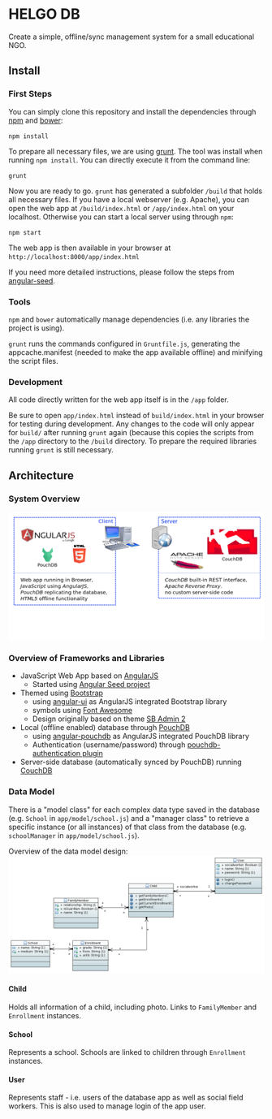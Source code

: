 # HELGO DB
Create a simple, offline/sync management system for a small educational NGO.


## Install

### First Steps
You can simply clone this repository and install the dependencies through [npm](https://www.npmjs.org/) and [bower](http://bower.io):
```
npm install
```

To prepare all necessary files, we are using [grunt](http://gruntjs.com/). The tool was install when running `npm install`. You can directly execute it from the command line:
```
grunt
```

Now you are ready to go. `grunt` has generated a subfolder `/build` that holds all necessary files. If you have a local webserver (e.g. Apache), you can open the web app at `/build/index.html` or `/app/index.html` on your localhost. Otherwise you can start a local server using through `npm`: 
```
npm start
```
The web app is then available in your browser at `http://localhost:8000/app/index.html`

If you need more detailed instructions, please follow the steps from [angular-seed][ng-seed].

### Tools
`npm` and `bower` automatically manage dependencies (i.e. any libraries the project is using).

`grunt` runs the commands configured in `Gruntfile.js`, generating the appcache.manifest (needed to make the app available offline) and minifying the script files.

### Development
All code directly written for the web app itself is in the `/app` folder.

Be sure to open `app/index.html` instead of `build/index.html` in your browser for testing during development. Any changes to the code will only appear for `build/` after running `grunt` again (because this copies the scripts from the `/app` directory to the `/build` directory. To prepare the required libraries running `grunt` is still necessary.



## Architecture

### System Overview
![](doc/system_overview.png)

### Overview of Frameworks and Libraries
- JavaScript Web App based on [AngularJS][ng]
  - Started using [Angular Seed project][ng-seed]
- Themed using [Bootstrap][bootstrap]
  - using [angular-ui][angular-ui] as AngularJS integrated Bootstrap library
  - symbols using [Font Awesome][font-awesome]
  - Design originally based on theme [SB Admin 2][bootstrap-sb-admin]
- Local (offline enabled) database through [PouchDB][pouchdb]
  - using [angular-pouchdb][pouchdb-ng] as AngularJS integrated PouchDB library
  - Authentication (username/password) through [pouchdb-authentication plugin][pouchdb-auth]
- Server-side database (automatically synced by PouchDB) running [CouchDB][couchdb]

### Data Model
There is a "model class" for each complex data type saved in the database (e.g. `School` in `app/model/school.js`) and a "manager class" to retrieve a specific instance (or all instances) of that class from the database (e.g. `schoolManager` in `app/model/school.js`).

Overview of the data model design:
![](doc/model.png)

#### Child
Holds all information of a child, including photo. Links to `FamilyMember` and `Enrollment` instances.

#### School
Represents a school. Schools are linked to children through `Enrollment` instances.

#### User
Represents staff - i.e. users of the database app as well as social field workers. This is also used to manage login of the app user.



[ng]: https://docs.angularjs.org/api
[ng-seed]: https://github.com/angular/angular-seed
[pouchdb]: http://pouchdb.com/api.html
[pouchdb-ng]: https://github.com/angular-pouchdb/angular-pouchdb
[pouchdb-auth]: https://github.com/nolanlawson/pouchdb-authentication
[couchdb]: http://docs.couchdb.org/en/1.6.1/
[bootstrap]: http://getbootstrap.com/
[bootstrap-sb-admin]: http://startbootstrap.com/template-overviews/sb-admin-2/
[font-awesome]: http://fortawesome.github.io/Font-Awesome/icons/
[angular-ui]: https://angular-ui.github.io/bootstrap/
